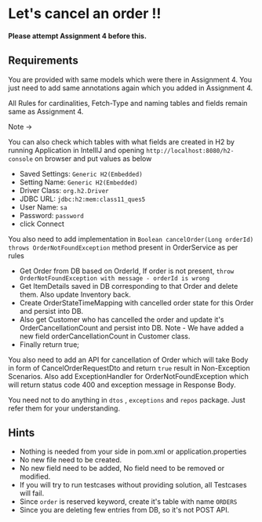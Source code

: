 # Let's cancel an order !!

#### Please attempt Assignment 4 before this.

## Requirements

You are provided with same models which were there in Assignment 4. You just need to add same annotations again which you added in Assignment 4. 

All Rules for cardinalities, Fetch-Type and naming tables and fields remain same as Assignment 4. 

Note ->

You can also check which tables with what fields are created in H2 by running Application in IntellIJ and opening  `http://localhost:8080/h2-console` on browser and put values as below
- Saved Settings: `Generic H2(Embedded)`
- Setting Name: `Generic H2(Embedded)`
- Driver Class: `org.h2.Driver`
- JDBC URL: `jdbc:h2:mem:class11_ques5`
- User Name: `sa`
- Password: `password`
- click Connect

You also need to add implementation in `Boolean cancelOrder(Long orderId) throws OrderNotFoundException` method present in OrderService as per rules

 - Get Order from DB based on OrderId, If order is not present, `throw OrderNotFoundException with message - orderId is wrong`
 - Get ItemDetails saved in DB corresponding to that Order and delete them. Also update Inventory back.
 - Create OrderStateTimeMapping with cancelled order state for this Order and persist into DB.
 - Also get Customer who has cancelled the order and update it's OrderCancellationCount and persist into DB.   Note - We have added a new field orderCancellationCount in Customer class.
 - Finally return true;

You also need to add an API for cancellation of Order which will take Body in form of CancelOrderRequestDto and return `true` result in Non-Exception Scenarios. Also add ExceptionHandler for OrderNotFoundException which will return status code 400 and exception message in Response Body.

You need not to do anything in `dtos` , `exceptions` and `repos` package. Just refer them for your understanding.

## Hints

- Nothing is needed from your side in pom.xml or application.properties
- No new file need to be created.
- No new field need to be added, No field need to be removed or modified.
- If you will try to run testcases without providing solution, all Testcases will fail.
- Since `order` is reserved keyword, create it's table with name `ORDERS`
- Since you are deleting few entries from DB, so it's not POST API.